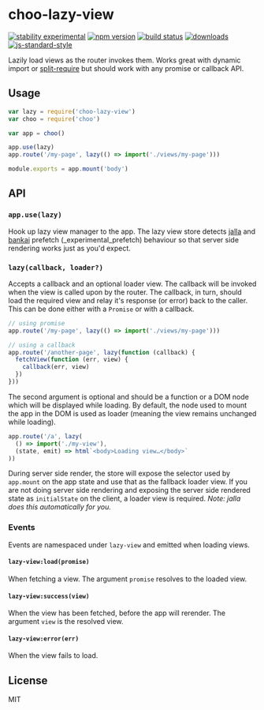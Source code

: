 # choo-lazy-view
[![stability experimental][stability-badge]][stability-link]
[![npm version][version-badge]][npm-link]
[![build status][travis-badge]][travis-link]
[![downloads][downloads-badge]][npm-link]
[![js-standard-style][standard-badge]][standard-link]

Lazily load views as the router invokes them. Works great with dynamic import or
[split-require][split-require] but should work with any promise or callback API.

## Usage
```javascript
var lazy = require('choo-lazy-view')
var choo = require('choo')

var app = choo()

app.use(lazy)
app.route('/my-page', lazy(() => import('./views/my-page')))

module.exports = app.mount('body')
```

## API
### `app.use(lazy)`
Hook up lazy view manager to the app. The lazy view store detects [jalla][jalla]
and [bankai][bankai] prefetch (_experimental_prefetch) behaviour so that server
side rendering works just as you'd expect.

### `lazy(callback, loader?)`
Accepts a callback and an optional loader view. The callback will be invoked
when the view is called upon by the router. The callback, in turn, should load
the required view and relay it's response (or error) back to the caller. This
can be done either with a `Promise` or with a callback.

```javascript
// using promise
app.route('/my-page', lazy(() => import('./views/my-page')))

// using a callback
app.route('/another-page', lazy(function (callback) {
  fetchView(function (err, view) {
    callback(err, view)
  })
}))
```

The second argument is optional and should be a function or a DOM node which
will be displayed while loading. By default, the node used to mount the app in
the DOM is used as loader (meaning the view remains unchanged while loading).

```javascript
app.route('/a', lazy(
  () => import('./my-view'),
  (state, emit) => html`<body>Loading view…</body>`
))
```

During server side render, the store will expose the selector used by
`app.mount` on the app state and use that as the fallback loader view. If you
are not doing server side rendering and exposing the server side rendered state
as `initialState` on the client, a loader view is required. *Note: jalla does
this automatically for you.*

### Events
Events are namespaced under `lazy-view` and emitted when loading views.

#### `lazy-view:load(promise)`
When fetching a view. The argument `promise` resolves to the loaded view.

#### `lazy-view:success(view)`
When the view has been fetched, before the app will rerender. The argument
`view` is the resolved view.

#### `lazy-view:error(err)`
When the view fails to load.

## License
MIT

[choo]: https://github.com/choojs/choo
[jalla]: https://github.com/jallajs/jalla
[bankai]: https://github.com/choojs/bankai
[split-require]: https://github.com/goto-bus-stop/split-require

[stability-badge]: https://img.shields.io/badge/stability-experimental-orange.svg?style=flat-square
[stability-link]: https://nodejs.org/api/documentation.html#documentation_stability_index
[version-badge]: https://img.shields.io/npm/v/choo-lazy-view.svg?style=flat-square
[npm-link]: https://npmjs.org/package/choo-lazy-view
[travis-badge]: https://img.shields.io/travis/jallajs/choo-lazy-view/master.svg?style=flat-square
[travis-link]: https://travis-ci.org/jallajs/choo-lazy-view
[downloads-badge]: http://img.shields.io/npm/dm/choo-lazy-view.svg?style=flat-square
[standard-badge]: https://img.shields.io/badge/code%20style-standard-brightgreen.svg?style=flat-square
[standard-link]: https://github.com/feross/standard
